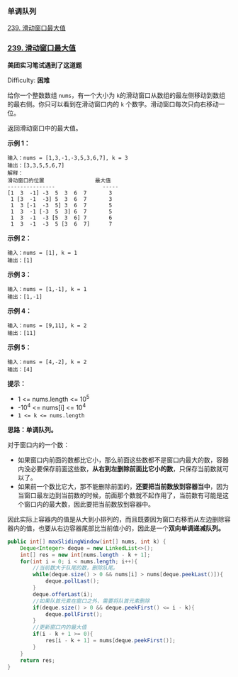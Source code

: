 ### 单调队列

[239. 滑动窗口最大值](#239-滑动窗口最大值)



### [239. 滑动窗口最大值](https://leetcode-cn.com/problems/sliding-window-maximum/)

**美团实习笔试遇到了这道题**

Difficulty: **困难**


给你一个整数数组 `nums`，有一个大小为 `k`的滑动窗口从数组的最左侧移动到数组的最右侧。你只可以看到在滑动窗口内的 `k` 个数字。滑动窗口每次只向右移动一位。

返回滑动窗口中的最大值。

**示例 1：**

```
输入：nums = [1,3,-1,-3,5,3,6,7], k = 3
输出：[3,3,5,5,6,7]
解释：
滑动窗口的位置                最大值
---------------               -----
[1  3  -1] -3  5  3  6  7       3
 1 [3  -1  -3] 5  3  6  7       3
 1  3 [-1  -3  5] 3  6  7       5
 1  3  -1 [-3  5  3] 6  7       5
 1  3  -1  -3 [5  3  6] 7       6
 1  3  -1  -3  5 [3  6  7]      7
```

**示例 2：**

```
输入：nums = [1], k = 1
输出：[1]
```

**示例 3：**

```
输入：nums = [1,-1], k = 1
输出：[1,-1]
```

**示例 4：**

```
输入：nums = [9,11], k = 2
输出：[11]
```

**示例 5：**

```
输入：nums = [4,-2], k = 2
输出：[4]
```

**提示：**

*   1 <= nums.length <= 10<sup>5</sup>
*   -10<sup>4</sup> <= nums[i] <= 10<sup>4</sup>
*   `1 <= k <= nums.length`

**思路：单调队列。**

对于窗口内的一个数：

- 如果窗口内前面的数都比它小，那么前面这些数都不是窗口内最大的数，容器内没必要保存前面这些数，**从右到左删除前面比它小的数**，只保存当前数就可以了。
- 如果前一个数比它大，那不能删除前面的，**还要把当前数放到容器当中**，因为当窗口最左边到当前数的时候，前面那个数就不起作用了，当前数有可能是这个窗口内的最大数，因此要把当前数放到容器中。

因此实际上容器内的值是从大到小排列的，而且既要因为窗口右移而从左边删除容器内的值，也要从右边容器尾部比当前值小的，因此是一个**双向单调递减队列。**

```java
public int[] maxSlidingWindow(int[] nums, int k) {
    Deque<Integer> deque = new LinkedList<>();
    int[] res = new int[nums.length - k + 1];
    for(int i = 0; i < nums.length; i++){
        //当前数大于队尾的数，删除队尾。
        while(deque.size() > 0 && nums[i] > nums[deque.peekLast()]){
            deque.pollLast();
        }
        deque.offerLast(i);
        //如果队首元素在窗口之外，需要将队首元素删除
        if(deque.size() > 0 && deque.peekFirst() <= i - k){
            deque.pollFirst();
        }
        //更新窗口内的最大值
        if(i - k + 1 >= 0){
            res[i - k + 1] = nums[deque.peekFirst()];
        }
    }
    return res;
}
```

